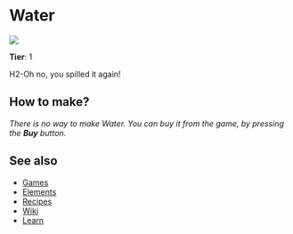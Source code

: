# Water

![](/wiki/images/item.water.png)

**Tier**: 1

H2-Oh no, you spilled it again!

## How to make?

_There is no way to make Water. You can buy it from the game, by pressing the **Buy** button._

## See also

* [Games](/wiki/games)
* [Elements](/wiki/elements)
* [Recipes](/wiki/recipes)
* [Wiki](/wiki/index)
* [Learn](/learn/index)